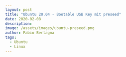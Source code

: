 ```yaml
---
layout: post
title: "Ubuntu 20.04 - Bootable USB Key mit preseed"
date: 2020-02-08
description:
image: /assets/images/ubuntu-preseed.png
author: Fabio Bertagna
tags:
  - Ubuntu
  - Linux
---
```

  
